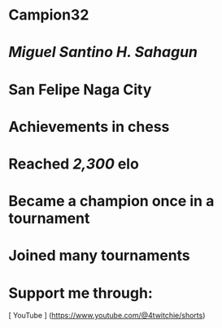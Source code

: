 # Campion32
# *Miguel Santino H. Sahagun*
# San Felipe Naga City
#
# **Achievements in chess**
# Reached *2,300* elo
# Became a champion once in a tournament
# Joined many tournaments
#
#
# Support me through:
[ YouTube ] (https://www.youtube.com/@4twitchie/shorts)
